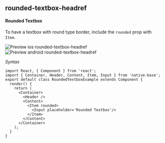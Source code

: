 ## rounded-textbox-headref
#### Rounded Textbox

To have a textbox with round type border, include the <code>rounded</code> prop with <code>Item</code>.

![Preview ios rounded-textbox-headref](https://github.com/GeekyAnts/NativeBase-KitchenSink/raw/v2.5.2/screenshots/ios/input-rounded.png)
![Preview android rounded-textbox-headref](https://github.com/GeekyAnts/NativeBase-KitchenSink/raw/v2.5.2/screenshots/android/input-rounded.png)

*Syntax*

<pre class="line-numbers"><code class="language-jsx">import React, { Component } from 'react';
import { Container, Header, Content, Item, Input } from 'native-base';
export default class RoundedTextboxExample extends Component {
  render() {
    return (
      &lt;Container>
        &lt;Header />
        &lt;Content>
          &lt;Item rounded>
            &lt;Input placeholder='Rounded Textbox'/>
          &lt;/Item>
        &lt;/Content>
      &lt;/Container>
    );
  }
}</code></pre><br />
